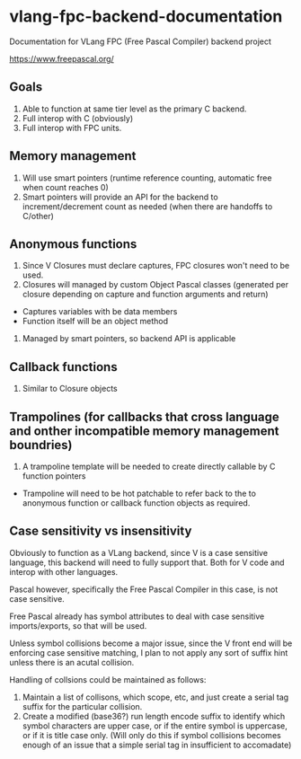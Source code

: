 # vlang-fpc-backend-documentation
Documentation for VLang FPC (Free Pascal Compiler) backend project

https://www.freepascal.org/

## Goals
1. Able to function at same tier level as the primary C backend.
1. Full interop with C (obviously)
1. Full interop with FPC units.

## Memory management
1. Will use smart pointers (runtime reference counting, automatic free when count reaches 0)
1. Smart pointers will provide an API for the backend to increment/decrement count as needed (when there are handoffs to C/other)

## Anonymous functions
1. Since V Closures must declare captures, FPC closures won't need to be used.
1. Closures will managed by custom Object Pascal classes (generated per closure depending on capture and function arguments and return)
  - Captures variables with be data members
  - Function itself will be an object method
1. Managed by smart pointers, so backend API is applicable

## Callback functions
1. Similar to Closure objects

## Trampolines (for callbacks that cross language and onther incompatible memory management boundries)
1. A trampoline template will be needed to create directly callable by C function pointers
  - Trampoline will need to be hot patchable to refer back to the to anonymous function or callback function objects as required.

## Case sensitivity vs insensitivity

Obviously to function as a VLang backend, since V is a case sensitive language, this backend will need to fully support that. Both for V code and interop with other languages.

Pascal however, specifically the Free Pascal Compiler in this case, is not case sensitive.

Free Pascal already has symbol attributes to deal with case sensitive imports/exports, so that will be used.

Unless symbol collisions become a major issue, since the V front end will be enforcing case sensitive matching, I plan to not apply any sort of suffix hint unless there is an acutal collision.

Handling of collsions could be maintained as follows:
1. Maintain a list of collisons, which scope, etc, and just create a serial tag suffix for the particular collision.
2. Create a modified (base36?) run length encode suffix to identify which symbol characters are upper case, or if the entire symbol is uppercase, or if it is title case only. (Will only do this if symbol collisions becomes enough of an issue that a simple serial tag in insufficient to accomadate)
